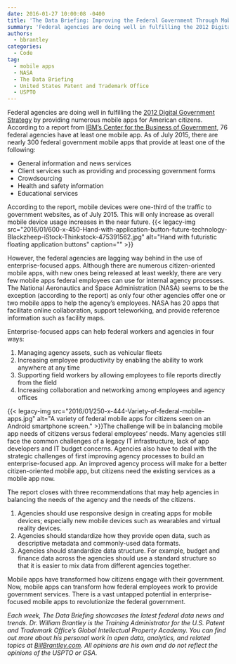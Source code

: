 ```yaml
---
date: 2016-01-27 10:00:08 -0400
title: 'The Data Briefing: Improving the Federal Government Through Mobile Apps'
summary: 'Federal agencies are doing well in fulfilling the 2012 Digital Government Strategy by providing numerous mobile apps for American citizens. According to a report from IBM&rsquo;s Center for the Business of Government, 76 federal agencies have at least one mobile app. As of July 2015, there are nearly 300 federal government mobile apps that provide'
authors:
  - bbrantley
categories:
  - Code
tag:
  - mobile apps
  - NASA
  - The Data Briefing
  - United States Patent and Trademark Office
  - USPTO
---
```


Federal agencies are doing well in fulfilling the [2012 Digital Government Strategy](https://obamawhitehouse.archives.gov/sites/default/files/omb/egov/digital-government/digital-government.html) by providing numerous mobile apps for American citizens. According to a report from [IBM’s Center for the Business of Government](http://www.businessofgovernment.org/report/using-mobile-apps-government), 76 federal agencies have at least one mobile app. As of July 2015, there are nearly 300 federal government mobile apps that provide at least one of the following:

  * General information and news services
  * Client services such as providing and processing government forms
  * Crowdsourcing
  * Health and safety information
  * Educational services

According to the report, mobile devices were one-third of the traffic to government websites, as of July 2015. This will only increase as overall mobile device usage increases in the near future. {{< legacy-img src="2016/01/600-x-450-Hand-with-application-button-future-technology-Blackzheep-iStock-Thinkstock-475391562.jpg" alt="Hand with futuristic floating application buttons" caption="" >}} 

However, the federal agencies are lagging way behind in the use of enterprise-focused apps. Although there are numerous citizen-oriented mobile apps, with new ones being released at least weekly, there are very few mobile apps federal employees can use for internal agency processes. The National Aeronautics and Space Administration (NASA) seems to be the exception (according to the report) as only four other agencies offer one or two mobile apps to help the agency&#8217;s employees. NASA has 20 apps that facilitate online collaboration, support teleworking, and provide reference information such as facility maps.

Enterprise-focused apps can help federal workers and agencies in four ways:

  1. Managing agency assets, such as vehicular fleets
  2. Increasing employee productivity by enabling the ability to work anywhere at any time
  3. Supporting field workers by allowing employees to file reports directly from the field
  4. Increasing collaboration and networking among employees and agency offices

{{< legacy-img src="2016/01/250-x-444-Variety-of-federal-mobile-apps.jpg" alt="A variety of federal mobile apps for citizens seen on an Android smartphone screen." >}}The challenge will be in balancing mobile app needs of citizens versus federal employees’ needs. Many agencies still face the common challenges of a legacy IT infrastructure, lack of app developers and IT budget concerns. Agencies also have to deal with the strategic challenges of first improving agency processes to build an enterprise-focused app. An improved agency process will make for a better citizen-oriented mobile app, but citizens need the existing services as a mobile app now.

The report closes with three recommendations that may help agencies in balancing the needs of the agency and the needs of the citizens.

  1. Agencies should use responsive design in creating apps for mobile devices; especially new mobile devices such as wearables and virtual reality devices.
  2. Agencies should standardize how they provide open data, such as descriptive metadata and commonly-used data formats.
  3. Agencies should standardize data structure. For example, budget and finance data across the agencies should use a standard structure so that it is easier to mix data from different agencies together.

Mobile apps have transformed how citizens engage with their government. Now, mobile apps can transform how federal employees work to provide government services. There is a vast untapped potential in enterprise-focused mobile apps to revolutionize the federal government.

_Each week, The Data Briefing showcases the latest federal data news and trends._
_Dr. William Brantley is the Training Administrator for the U.S. Patent and Trademark Office’s Global Intellectual Property Academy. You can find out more about his personal work in open data, analytics, and related topics at [BillBrantley.com](http://billbrantley.com/). All opinions are his own and do not reflect the opinions of the USPTO or GSA._